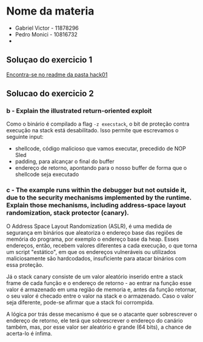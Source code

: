 # Nome da materia
- Gabriel Victor - 11878296
- Pedro Monici - 10816732
- 

## Soluçao do exercicio 1

[Encontra-se no readme da pasta hack01](./hack01/README.md)

## Solucao do exercicio 2

### b - Explain the illustrated return-oriented exploit

Como o binário é compilado a flag `-z execstack`, o bit de proteção contra execução na stack está
desabilitado. Isso permite que escrevamos o seguinte input:
- shellcode, código malicioso que vamos executar, precedido de NOP Sled
- padding, para alcançar o final do buffer
- endereço de retorno, apontando para o nosso buffer de forma que o shellcode seja executado

### c - The example runs within the debugger but not outside it, due to the security mechanisms implemented by the runtime. Explain those mechanisms, including address-space layout randomization, stack protector (canary).

O Address Space Layout Randomization (ASLR), é uma medida de segurança em binários que aleatoriza o endereço base das regiões de memória
do programa, por exemplo o endereço base da heap. Esses endereços, então, recebem valores diferentes a cada execução, o que torna um script "estático",
em que os endereços vulneráveis ou utilizados maliciosamente são hardcodados, insuficiente para atacar binários com essa proteção.

Já o stack canary consiste de um valor aleatório inserido entre a stack frame de cada função e o endereço de retorno - ao entrar na função esse valor é 
armazenado em uma região de memoria e, antes da função retornar, o seu valor é checado entre o valor na stack e o armazenado. Caso o valor seja 
diferente, pode-se afirmar que a stack foi corrompida.

A lógica por trás desse mecanismo é que se o atacante quer sobrescrever o endereço de retorno, ele terá que sobrescrever o endereço do canário também, mas, por esse valor ser aleatório e grande (64 bits), a chance de acerta-lo é ínfima.